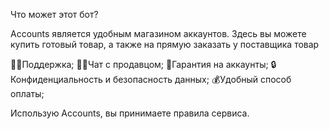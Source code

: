 Что может этот бот?

Accounts является удобным магазином аккаунтов. Здесь вы можете купить готовый товар, а также на прямую заказать у
поставщика товар

👨‍💻Поддержка;
🧑‍💼Чат с продавцом;
💯Гарантия на аккаунты;
🔒Конфиденциальность и безопасность данных;
💰Удобный способ оплаты;

Использую Accounts, вы принимаете правила сервиса.